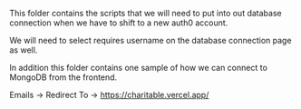 This folder contains the scripts that we will need to put into out database connection when we have to shift to a new auth0 account.

We will need to select requires username on the database connection page as well. 

In addition this folder contains one sample of how we can connect to MongoDB from the frontend.

Emails -> Redirect To -> https://charitable.vercel.app/

